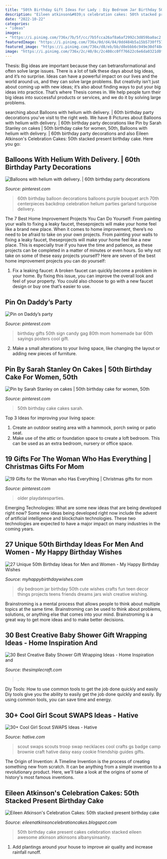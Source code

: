 ```yaml
---
title: "50th Birthday Gift Ideas For Lady : Diy Bedroom Jar Birthday 50th Cute Wishes Crafts Fun Teen Decor Things Projects Teens Friends Dreams Jars Wish Creative Wishing"
description: "Eileen atkinson&#039;s celebration cakes: 50th stacked present birthday cake"
date: "2022-10-22"
categories:
- "ideas"
images:
- "https://i.pinimg.com/736x/7b/5f/cc/7b5fcca26af8a6af2992c3d859ba0ac2.jpg"
featuredImage: "https://i.pinimg.com/736x/0d/d4/84/0dd484b5a15b5730ff57afcb6d78983f--cakes.jpg"
featured_image: "https://i.pinimg.com/736x/d8/eb/bb/d8ebbb6c949e30df48e8085e8d763e78.jpg"
image: "https://i.pinimg.com/736x/2c/40/8c/2c408cc0ff76622c6e6da0321d0f0213.jpg"
---
```



Thesis: Big ideas are important because they can betransformational and often solve large issues.
There is a lot of talk these days about big ideas, and it’s no surprise. Ideas can have a powerful impact on our lives and the world around us, and they can solve large problems. But creativity isn’t just about coming up with new ideas; it’s also about finding ways to put your big ideas into practice. That’s where Thesis comes in. We help people turn their big ideas into successful products or services, and we do it by solving large problems.

	

		
searching about Balloons with helium with delivery. | 60th birthday party decorations you've visit to the right web. We have 8 Pictures about Balloons with helium with delivery. | 60th birthday party decorations like Pin by Sarah Stanley on cakes | 50th birthday cake for women, 50th, Balloons with helium with delivery. | 60th birthday party decorations and also Eileen Atkinson&#039;s Celebration Cakes: 50th stacked present birthday cake. Here you go:
		
    
## Balloons With Helium With Delivery. | 60th Birthday Party Decorations

<img loading=lazy src="https://i.pinimg.com/736x/d8/eb/bb/d8ebbb6c949e30df48e8085e8d763e78.jpg" onerror="this.onerror=null;this.src='https://tse2.mm.bing.net/th?id=OIP.8gUqnvS2K7sxGWKONCDNwgHaH8&amp;pid=15.1';" alt="Balloons with helium with delivery. | 60th birthday party decorations">

_Source: pinterest.com_

>60th birthday balloon decorations balloons purple bouquet arch 70th centerpieces backdrop celebration helium parties garland turquoise delivery. 

	

The 7 Best Home Improvement Projects You Can Do Yourself: From painting your walls to fixing a leaky faucet, theseprojects will make your home feel like a brand new place.
When it comes to home improvement, there’s no need to be afraid to take on your own projects. From painting your walls to fixing a leaky faucet, theseprojects will make your home feel like a new place. This is especially true if you have the time and patience, as these projects can be completed in a matter of minutes or even hours. So why not take on some of these easy projects yourself? Here are seven of the best home improvement projects you can do yourself: 
1. Fix a leaking faucet: A broken faucet can quickly become a problem in your home. By fixing this issue, you can improve the overall look and feel of your property. You could also choose to go with a new faucet design or buy one that’s easier to use.


    
## Pin On Daddy’s Party

<img loading=lazy src="https://i.pinimg.com/736x/2c/40/8c/2c408cc0ff76622c6e6da0321d0f0213.jpg" onerror="this.onerror=null;this.src='https://tse3.mm.bing.net/th?id=OIP.Aqxvkp0B7cnp8UBzQJlWqAHaJ3&amp;pid=15.1';" alt="Pin on Daddy’s party">

_Source: pinterest.com_

>birthday gifts 50th sign candy gag 80th mom homemade bar 60th sayings posters cool gift. 

	

2. Make a small alterations to your living space, like changing the layout or adding new pieces of furniture. 

    
## Pin By Sarah Stanley On Cakes | 50th Birthday Cake For Women, 50th

<img loading=lazy src="https://i.pinimg.com/736x/0d/d4/84/0dd484b5a15b5730ff57afcb6d78983f--cakes.jpg" onerror="this.onerror=null;this.src='https://tse4.mm.bing.net/th?id=OIP.L77K9W0VKUmH9p7v7VeiSgHaJ4&amp;pid=15.1';" alt="Pin by Sarah Stanley on cakes | 50th birthday cake for women, 50th">

_Source: pinterest.com_

>50th birthday cake cakes sarah. 

	

Top 3 Ideas for improving your living space:
1. Create an outdoor seating area with a hammock, porch swing or patio seat.
2. Make use of the attic or foundation space to create a loft bedroom. This can be used as an extra bedroom, nursery or office space.

    
## 19 Gifts For The Woman Who Has Everything | Christmas Gifts For Mom

<img loading=lazy src="https://i.pinimg.com/736x/7b/5f/cc/7b5fcca26af8a6af2992c3d859ba0ac2.jpg" onerror="this.onerror=null;this.src='https://tse3.mm.bing.net/th?id=OIP.atIT3loO9aJkw4plXJUzNwHaLG&amp;pid=15.1';" alt="19 Gifts for the Woman who Has Everything | Christmas gifts for mom">

_Source: pinterest.com_

>older playdatesparties. 

	

Emerging Technologies: What are some new ideas that are being developed right now?
Some new ideas being developed right now include the advent of artificial intelligence and blockchain technologies. These two technologies are expected to have a major impact on many industries in the coming years.

    
## 27 Unique 50th Birthday Ideas For Men And Women - My Happy Birthday Wishes

<img loading=lazy src="https://www.myhappybirthdaywishes.com/wp-content/uploads/2016/03/Wish-Jar-50th-Birthday-Ideas.jpg" onerror="this.onerror=null;this.src='https://tse3.mm.bing.net/th?id=OIP.da_wGkEozGpXeFFlEJeRCwHaKZ&amp;pid=15.1';" alt="27 Unique 50th Birthday Ideas for Men and Women - My Happy Birthday Wishes">

_Source: myhappybirthdaywishes.com_

>diy bedroom jar birthday 50th cute wishes crafts fun teen decor things projects teens friends dreams jars wish creative wishing. 

	

Brainstroming is a mental process that allows people to think about multiple topics at the same time. Brainstroming can be used to think about problems, solutions, or anything else that comes into your mind. Brainstroming is a great way to get more ideas and to make better decisions.

    
## 30 Best Creative Baby Shower Gift Wrapping Ideas - Home Inspiration And

<img loading=lazy src="https://thesimplecraft.com/wp-content/uploads/2019/08/creative-baby-shower-gift-wrapping-ideas-luxury-52-best-images-about-creative-packaging-on-pinterest-of-creative-baby-shower-gift-wrapping-ideas.jpg" onerror="this.onerror=null;this.src='https://tse4.mm.bing.net/th?id=OIP.WJKuc1rbMsqhUnSVOzvC2gHaJ6&amp;pid=15.1';" alt="30 Best Creative Baby Shower Gift Wrapping Ideas - Home Inspiration and">

_Source: thesimplecraft.com_

>. 

	

Diy Tools: How to use common tools to get the job done quickly and easily
Diy tools give you the ability to easily get the job done quickly and easily. By using common tools, you can save time and energy.

    
## 30+ Cool Girl Scout SWAPS Ideas - Hative

<img loading=lazy src="https://hative.com/wp-content/uploads/2014/03/girl-scout-swaps-ideas/13-troop-necklaces-girl-scout-swaps.jpg" onerror="this.onerror=null;this.src='https://tse2.mm.bing.net/th?id=OIP.lG-xGAPb1MoHzTXFi6kv8AHaJ4&amp;pid=15.1';" alt="30+ Cool Girl Scout SWAPS Ideas - Hative">

_Source: hative.com_

>scout swaps scouts troop swap necklaces cool crafts gs badge camp brownie craft hative daisy easy cookie friendship guides gifts. 

	

The Origin of Invention: A Timeline
Invention is the process of creating something new from scratch. It can be anything from a simple invention to a revolutionary product. Here, we'll take a look at the origins of some of history's most famous inventions.

    
## Eileen Atkinson&#039;s Celebration Cakes: 50th Stacked Present Birthday Cake

<img loading=lazy src="http://4.bp.blogspot.com/-_vFlGgIaDTA/T9OP0viQycI/AAAAAAAAAPg/zH5nfFVNtZA/s1600/DSCN1231.JPG" onerror="this.onerror=null;this.src='https://tse2.mm.bing.net/th?id=OIP.4k1GenKvLe2CI2-epp9-kgHaJ4&amp;pid=15.1';" alt="Eileen Atkinson&#039;s Celebration Cakes: 50th stacked present birthday cake">

_Source: eileenatkinsoncelebrationcakes.blogspot.com_

>50th birthday cake present cakes celebration stacked eileen awesome atkinson atkinsons albanysinsanity. 

	

1. Add plantings around your house to improve air quality and increase rainfall runoff.

